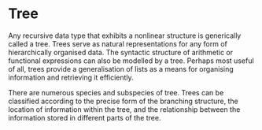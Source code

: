 # Tree

Any recursive data type that exhibits a nonlinear structure is generically called a tree. Trees serve as natural representations for any form of hierarchically organised data. The syntactic structure of arithmetic or functional expressions can also be modelled by a tree. Perhaps most useful of all, trees provide a generalisation of lists as a means for organising information and retrieving it efficiently.

There are numerous species and subspecies of tree. Trees can be classified according to the precise form of the branching structure, the location of information within the tree, and the relationship between the information stored in different parts of the tree.
